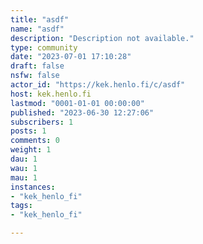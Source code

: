 ```yaml
---
title: "asdf" 
name: "asdf"
description: "Description not available."
type: community
date: "2023-07-01 17:10:28"
draft: false
nsfw: false
actor_id: "https://kek.henlo.fi/c/asdf"
host: kek.henlo.fi
lastmod: "0001-01-01 00:00:00"
published: "2023-06-30 12:27:06"
subscribers: 1
posts: 1
comments: 0
weight: 1
dau: 1
wau: 1
mau: 1
instances:
- "kek_henlo_fi"
tags: 
- "kek_henlo_fi"

---
```


